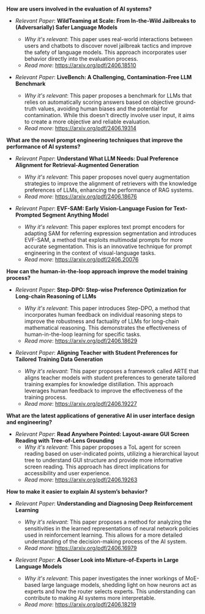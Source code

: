 **How are users involved in the evaluation of AI systems?**

- *Relevant Paper*: **WildTeaming at Scale: From In-the-Wild Jailbreaks to (Adversarially) Safer Language Models**
    - *Why it's relevant*: This paper uses real-world interactions between users and chatbots to discover novel jailbreak tactics and improve the safety of language models. This approach incorporates user behavior directly into the evaluation process.
    - *Read more*: https://arxiv.org/pdf/2406.18510

- *Relevant Paper*: **LiveBench: A Challenging, Contamination-Free LLM Benchmark**
    - *Why it's relevant*: This paper proposes a benchmark for LLMs that relies on automatically scoring answers based on objective ground-truth values, avoiding human biases and the potential for contamination. While this doesn't directly involve user input, it aims to create a more objective and reliable evaluation.
    - *Read more*: https://arxiv.org/pdf/2406.19314

**What are the novel prompt engineering techniques that improve the performance of AI systems?**

- *Relevant Paper*: **Understand What LLM Needs: Dual Preference Alignment for Retrieval-Augmented Generation**
    - *Why it's relevant*: This paper proposes novel query augmentation strategies to improve the alignment of retrievers with the knowledge preferences of LLMs, enhancing the performance of RAG systems.
    - *Read more*: https://arxiv.org/pdf/2406.18676

- *Relevant Paper*: **EVF-SAM: Early Vision-Language Fusion for Text-Prompted Segment Anything Model**
    - *Why it's relevant*: This paper explores text prompt encoders for adapting SAM for referring expression segmentation and introduces EVF-SAM, a method that exploits multimodal prompts for more accurate segmentation. This is an innovative technique for prompt engineering in the context of visual-language tasks.
    - *Read more*: https://arxiv.org/pdf/2406.20076

**How can the human-in-the-loop approach improve the model training process?**

- *Relevant Paper*: **Step-DPO: Step-wise Preference Optimization for Long-chain Reasoning of LLMs**
    - *Why it's relevant*: This paper introduces Step-DPO, a method that incorporates human feedback on individual reasoning steps to improve the robustness and factuality of LLMs for long-chain mathematical reasoning. This demonstrates the effectiveness of human-in-the-loop learning for specific tasks.
    - *Read more*: https://arxiv.org/pdf/2406.18629

- *Relevant Paper*: **Aligning Teacher with Student Preferences for Tailored Training Data Generation**
    - *Why it's relevant*: This paper proposes a framework called ARTE that aligns teacher models with student preferences to generate tailored training examples for knowledge distillation. This approach leverages human feedback to improve the effectiveness of the training process.
    - *Read more*: https://arxiv.org/pdf/2406.19227

**What are the latest applications of generative AI in user interface design and engineering?**

- *Relevant Paper*: **Read Anywhere Pointed: Layout-aware GUI Screen Reading with Tree-of-Lens Grounding**
    - *Why it's relevant*: This paper proposes a ToL agent for screen reading based on user-indicated points, utilizing a hierarchical layout tree to understand GUI structure and provide more informative screen reading. This approach has direct implications for accessibility and user experience.
    - *Read more*: https://arxiv.org/pdf/2406.19263

**How to make it easier to explain AI system’s behavior?**

- *Relevant Paper*: **Understanding and Diagnosing Deep Reinforcement Learning**
    - *Why it's relevant*: This paper proposes a method for analyzing the sensitivities in the learned representations of neural network policies used in reinforcement learning. This allows for a more detailed understanding of the decision-making process of the AI system.
    - *Read more*: https://arxiv.org/pdf/2406.16979

- *Relevant Paper*: **A Closer Look into Mixture-of-Experts in Large Language Models**
    - *Why it's relevant*: This paper investigates the inner workings of MoE-based large language models, shedding light on how neurons act as experts and how the router selects experts. This understanding can contribute to making AI systems more interpretable.
    - *Read more*: https://arxiv.org/pdf/2406.18219
